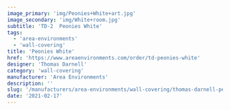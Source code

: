```yaml
---
image_primary: 'img/Peonies+White+art.jpg'
image_secondary: 'img/White+room.jpg'
subtitle: 'TD-2  Peonies White'
tags:
  - 'area-environments'
  - 'wall-covering'
title: 'Peonies White'
href: 'https://www.areaenvironments.com/order/td-peonies-white'
designer: 'Thomas Darnell'
category: 'wall-covering'
manufacturer: 'Area Environments'
description: ''
slug: '/manufacturers/area-environments/wall-covering/thomas-darnell-peonies-white'
date: '2021-02-17'
---
```

